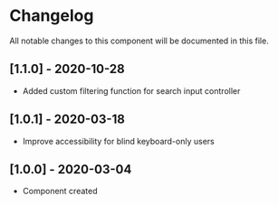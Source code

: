 # Changelog
All notable changes to this component will be documented in this file.

## [1.1.0] - 2020-10-28
- Added custom filtering function for search input controller

## [1.0.1] - 2020-03-18
- Improve accessibility for blind keyboard-only users

## [1.0.0] - 2020-03-04
- Component created
